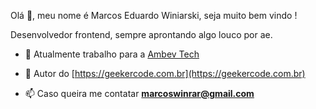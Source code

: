 <p>Olá 👋, meu nome é Marcos Eduardo Winiarski, seja muito bem vindo !</p>
<p>Desenvolvedor frontend, sempre aprontando algo louco por ae.</p>

- 🔭 Atualmente trabalho para a [Ambev Tech](https://ambevtech.com.br/)

- 📝 Autor do [https://geekercode.com.br](https://geekercode.com.br)

- 📫 Caso queira me contatar **marcoswinrar@gmail.com**


